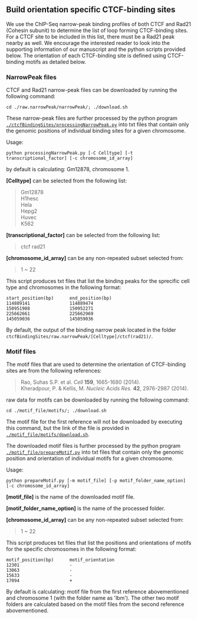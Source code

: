 ## Build orientation specific CTCF-binding sites

We use the ChIP-Seq narrow-peak binding profiles of both CTCF and Rad21 (Cohesin subunit) to determine the list of loop forming CTCF-binding sites. For a CTCF site to be included in this list, there must be a Rad21 peak nearby as well. We encourage the interested reader to look into the supporting information of our manuscript and the python scripts provided below. The orientation of each CTCF-binding site is defined using CTCF-binding motifs as detailed below.


### NarrowPeak files

CTCF and Rad21 narrow-peak files can be downloaded by running the following command:
```
cd ./raw.narrowPeak/narrowPeak/; ./download.sh
```
These narrow-peak files are further processed by the python program [`./ctcfBindingSites/processingNarrowPeak.py`](./ctcfBindingSites/processingNarrowPeak.py) into txt files that contain only the genomic positions of individual binding sites for a given chromosome.

Usage:
```
python processingNarrowPeak.py [-C Celltype] [-t transcriptional_factor] [-c chromosome_id_array]
```
by default is calculating: Gm12878, chromosome 1.

**[Celltype]** can be selected from the following list:  
>Gm12878  
>H1hesc  
>Hela  
>Hepg2  
>Huvec  
>K562  

**[transcriptional_factor]** can be selected from the following list: 

> ctcf
> rad21  

**[chromosome_id_array]** can be any non-repeated subset selected from:  

>1 ~ 22

This script produces txt files that list the binding peaks for the sprecific cell type and chromosomes in the following format:

```
start_position(bp)     	end_position(bp)
114889141               114889474
150951988               150952271
225662661               225662969
145059036               145059036 
```
By default, the output of the binding narrow peak located in the folder `ctcfBindingSites/raw.narrowPeak/[Celltype]/ctcf(rad21)/`.

### Motif files

The motif files that are used to determine the orientation of CTCF-binding sites are from the following references:

>Rao, Suhas S.P. et al. *Cell* **159**, 1665-1680 (2014).  
>Kheradpour, P. & Kellis, M. *Nucleic Acids Res.* **42**, 2976-2987 (2014).

raw data for motifs can be downloaded by running the following command:

```
cd ./motif_file/motifs/; ./download.sh
```

The motif file for the first reference will not be downloaded by executing this command, but the link of the file is provided in [`./motif_file/motifs/download.sh`](./motif_file/motifs/download.sh).

The downloaded motif files is further processed by the python program [`./motif_file/prepareMotif.py`](./motif_file/prepareMotif.py) into txt files that contain only the genomic position and orientation of individual motifs for a given chromosome.

Usage: 
```
python prepareMotif.py [-m motif_file] [-p motif_folder_name_option] [-c chromosome_id_array]
```
**[motif_file]** is the name of the downloaded motif file.

**[motif_folder_name_option]** is the name of the processed folder.

**[chromosome_id_array]** can be any non-repeated subset selected from:  

> 1 ~ 22

This script produces txt files that list the positions and orientations of motifs for the specific chromosomes in the following format:

```
motif_position(bp)     	motif_orientation
12301               	-
13063               	-
15633               	-
17094               	+ 
```

By default is calculating: motif file from the first reference abovementioned and chromosome 1 (with the folder name as 'lbm'). The other two motif folders are calculated based on the motif files from the second reference abovementioned.
